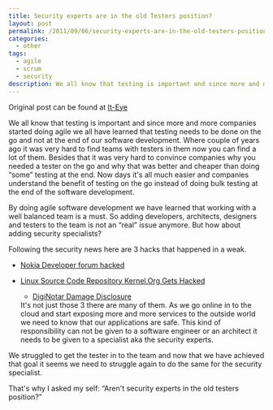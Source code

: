 ```yaml
---
title: Security experts are in the old Testers position?
layout: post
permalink: /2011/09/06/security-experts-are-in-the-old-testers-position/
categories:
  - other
tags:
  - agile
  - scrum
  - security
description: We all know that testing is important and since more and more companies started doing agile we all have learned that testing needs to be done on the go and not at the end of our software development. Where couple of years ago it was very hard to find teams with testers in them now you can find a lot of them.
---
```

Original post can be found at [It-Eye][1]

We all know that testing is important and since more and more companies started doing agile we all have learned that testing needs to be done on the go and not at the end of our software development. Where couple of years ago it was very hard to find teams with testers in them now you can find a lot of them. Besides that it was very hard to convince companies why you needed a tester on the go and why that was better and cheaper than doing “some” testing at the end. Now days it's all much easier and companies understand the benefit of testing on the go instead of doing bulk testing at the end of the software development.

By doing agile software development we have learned that working with a well balanced team is a must. So adding developers, architects, designers and testers to the team is not an “real” issue anymore. But how about adding security specialists?

Following the security news here are 3 hacks that happened in a weak. 

  * [Nokia Developer forum hacked][2]
  * [Linux Source Code Repository Kernel.Org Gets Hacked][3] 
      * [DigiNotar Damage Disclosure][4]</ul> 
    It's not just those 3 there are many of them. As we go online in to the cloud and start exposing more and more services to the outside world we need to know that our applications are safe. This kind of responsibility can not be given to a software engineer or an architect it needs to be given to a specialist aka the security experts.
    
    We struggled to get the tester in to the team and now that we have achieved that goal it seems we need to struggle again to do the same for the security specialist. 
    
    That's why I asked my self: “Aren't security experts in the old testers position?”

 [1]: http://www.it-eye.nl/2011/09/05/security-experts-are-in-the-old-testers-position/
 [2]: http://www.ubergizmo.com/2011/08/nokia-developer-forum-hacked/
 [3]: http://www.securityweek.com/linux-source-code-repository-kernelorg-gets-hacked
 [4]: https://blog.torproject.org/blog/diginotar-damage-disclosure
